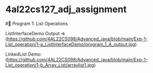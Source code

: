 # 4al22cs127_adj_assignment
#📌 Program 1: List Operations

ListInterfaceDemo Output =>(https://github.com/4AL22CS098/Advanced_java/blob/main/Exp-1-List_operation/1-a_ListInterfaceDemo/program_1_A_output.jpg)

LinkedList Demo: (https://github.com/4AL22CS098/Advanced_java/blob/main/Exp-1-List_operation/1-b_Array_List/arraylist1.jpg)
